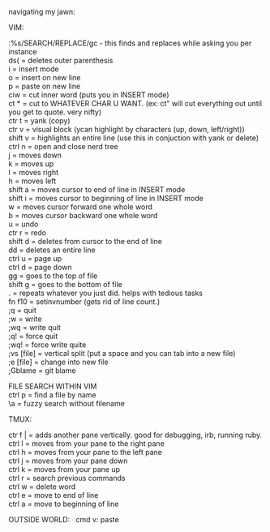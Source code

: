navigating my jawn:

VIM:

:%s/SEARCH/REPLACE/gc - this finds and replaces while asking you per instance  
ds( = deletes outer parenthesis  
i = insert mode  
o = insert on new line  
p = paste on new line  
ciw = cut inner word (puts you in INSERT mode)  
ct * = cut to WHATEVER CHAR U WANT. (ex: ct" will cut everything out until you get to quote. very nifty)  
ctr t = yank (copy)  
ctr v = visual block (ycan highlight by characters (up, down, left/right))  
shift v = highlights an entire line (use this in conjuction with yank or delete)  
ctrl n = open and close nerd tree  
j = moves down  
k = moves up    
l = moves right  
h = moves left  
shift a = moves cursor to end of line in INSERT mode  
shift i = moves cursor to beginning of line in INSERT mode  
w = moves cursor forward one whole word  
b = moves cursor backward one whole word  
u = undo  
ctr r = redo  
shift d = deletes from cursor to the end of line  
dd = deletes an entire line  
ctrl u = page up  
ctrl d = page down  
gg = goes to the top of file  
shift g = goes to the bottom of file  
.   = repeats whatever you just did. helps with tedious tasks  
fn f10 = setinvnumber (gets rid of line count.)  
;q = quit  
;w = write  
;wq = write quit  
;q! = force quit  
;wq! = force write quite  
;vs [file] = vertical split (put a space and you can tab into a new file)  
;e [file] = change into new file    
;Gblame = git blame  

FILE SEARCH WITHIN VIM  
ctrl p = find a file by name  
\a = fuzzy search without filename

TMUX:

ctr f | = adds another pane vertically. good for debugging, irb, running ruby.  
ctrl l = moves from your pane to the right pane  
ctrl h = moves from your pane to the left pane  
ctrl j = moves from your pane down  
ctrl k = moves from your pane up  
ctrl r = search previous commands  
ctrl w = delete word  
ctrl e = move to end of line  
ctrl a = move to beginning of line  

OUTSIDE WORLD:  
cmd v: paste
